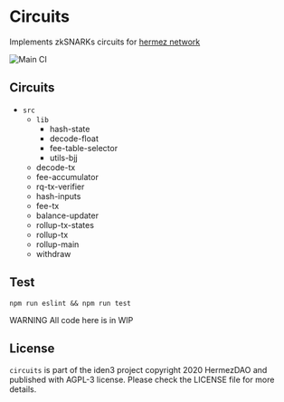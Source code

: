 # Circuits
Implements zkSNARKs circuits for [hermez network](https://hermez.io/)

![Main CI](https://github.com/hermeznetwork/circuits/workflows/Main%20CI/badge.svg)

## Circuits

- `src`
  - `lib`
    - hash-state
    - decode-float
    - fee-table-selector
    - utils-bjj
  - decode-tx
  - fee-accumulator
  - rq-tx-verifier
  - hash-inputs
  - fee-tx
  - balance-updater
  - rollup-tx-states
  - rollup-tx
  - rollup-main
  - withdraw

## Test
```
npm run eslint && npm run test
```

WARNING
All code here is in WIP

## License
`circuits` is part of the iden3 project copyright 2020 HermezDAO and published with AGPL-3 license. Please check the LICENSE file for more details.